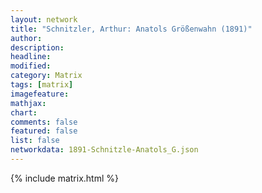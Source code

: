 ```yaml
---
layout: network
title: "Schnitzler, Arthur: Anatols Größenwahn (1891)"
author:
description:
headline:
modified:
category: Matrix
tags: [matrix]
imagefeature: 
mathjax: 
chart: 
comments: false
featured: false
list: false
networkdata: 1891-Schnitzle-Anatols_G.json
---
```

{% include matrix.html %}
